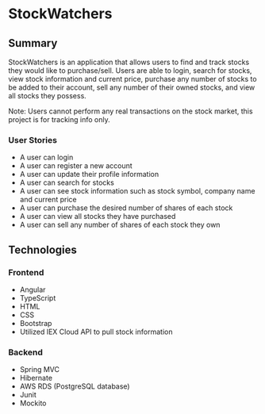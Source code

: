 # StockWatchers

## Summary
StockWatchers is an application that allows users to find and track stocks they would like to purchase/sell. Users are able to login, search for stocks, view stock information and current price, purchase any number of stocks to be added to their account, sell any number of their owned stocks, and view all stocks they possess.

Note: Users cannot perform any real transactions on the stock market, this project is for tracking info only.

### User Stories
- A user can login
- A user can register a new account
- A user can update their profile information
- A user can search for stocks
- A user can see stock information such as stock symbol, company name and current price
- A user can purchase the desired number of shares of each stock
- A user can view all stocks they have purchased
- A user can sell any number of shares of each stock they own

## Technologies

### Frontend
- Angular
- TypeScript
- HTML
- CSS
- Bootstrap
- Utilized IEX Cloud API to pull stock information

### Backend
- Spring MVC
- Hibernate
- AWS RDS (PostgreSQL database)
- Junit
- Mockito
